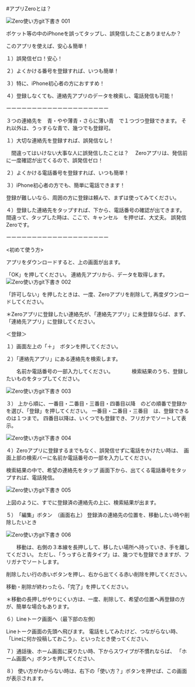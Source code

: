 #アプリZeroとは？

![Zero使い方git下書き 001](https://user-images.githubusercontent.com/101084603/197130084-1cadd9a1-ec41-4bb1-b241-62faa3385ec4.jpeg)

ポケット等の中のiPhoneを誤ってタップし、誤発信したことありませんか？

このアプリを使えば、安心＆簡単！

１）誤発信ゼロ！安心！

２）よくかける番号を登録すれば、いつも簡単！

３）特に、iPhone初心者の方におすすめ！

４）登録しなくても、連絡先アプリのデータを検索し、電話発信も可能！

ーーーーーーーーーーーーーーーーーーーー

 
３つの連絡先を　青・やや薄青・さらに薄い青　で１つづつ登録できます。
それ以外は、うっすらな青で、幾つでも登録可。
 
１）大切な連絡先を登録すれば、誤発信なし！

　間違ってはいけない大事な人に誤発信したことは？
　Zeroアプリは、発信前に一度確認が出てくるので、誤発信ゼロ！

２）よくかける電話番号を登録すれば、いつも簡単！
     
３）iPhone初心者の方でも、簡単に電話できます！
 
   登録が難しいなら、周囲の方に登録は頼んで、まずは使ってみてください。
   
４）登録した連絡先をタップすれば、下から、電話番号の確認が出てきます。
   間違って、タップした時は、ここで、キャンセル　を押せば、大丈夫。
   誤発信Zeroです。
 
ーーーーーーーーーーーーーーーーーーーー

<初めて使う方>

アプリをダウンロードすると、上の画面が出ます。

「OK」を押してください。
連絡先アプリから、データを取得します。
![Zero使い方git下書き 002](https://user-images.githubusercontent.com/101084603/197126220-9bdb4bce-8f2c-40c3-ba7d-ae5cb3a34d04.jpeg)

「許可しない」を押したときは、一度、Zeroアプリを削除して,
 再度ダウンロードしてください。

＊Zeroアプリに登録したい連絡先が、「連絡先アプリ」に未登録ならば、まず、「連絡先アプリ」に登録してください。



＜登録＞

１）画面左上の「＋」　ボタンを押してください。

２）「連絡先アプリ」にある連絡先を検索します。

　　名前か電話番号の一部入力してください。
   　
　　検索結果のうち、登録したいものをタップしてください。
  
![Zero使い方git下書き 003](https://user-images.githubusercontent.com/101084603/197132012-273c4f61-1c0a-41c4-a7c1-61996081a76d.jpeg)

３） 上から順に、一番目・二番目・三番目・四番目以降　のどの順番で登録かを選び、「登録」を押してください。
一番目・二番目・三番目　は、登録できるのは１つまで。
四番目以降は、いくつでも登録でき、フリガナでソートして表示。
     
![Zero使い方git下書き 004](https://user-images.githubusercontent.com/101084603/197132460-c145bb1a-a56a-40d2-b824-67eb1336b029.jpeg)

   
 
４）Zeroアプリに登録するまでもなく、誤発信せずに電話をかけたい時は、　画面上部の検索バーに名前か電話番号の一部を入力してください。
   
   検索結果の中で、希望の連絡先をタップ
   画面下から、出てくる電話番号をタップすれば、電話発信。
   
![Zero使い方git下書き 005](https://user-images.githubusercontent.com/101084603/197134749-a546a181-3afe-46dd-b842-7c095b829c99.jpeg)

 上図のように、すでに登録済の連絡先の上に、検索結果が出ます。
 
 
 ５）　「編集」ボタン　（画面右上）
  登録済の連絡先の位置を、移動したい時や削除したいとき
  
![Zero使い方git下書き 006](https://user-images.githubusercontent.com/101084603/197135703-f68a4890-5861-4a11-aa90-3f1cc0ffc8ba.jpeg)

　　移動は、右側の３本線を長押しして、移したい場所へ持っていき、手を離してください。
   ただし、「うっすらと青タイプ」は、幾つでも登録できますが、フリガナでソートします。
    
   削除したい行の赤いボタンを押し、右から出てくる赤い削除を押してください。
    
   移動・削除が終わったら、「完了」を押してください。
   
   ＊移動の長押しがやりにくい方は、一度、削除して、希望の位置へ再登録の方が、簡単な場合もあります。
      
    
６）Lineトーク画面へ（最下部の左側）
   
   Lineトーク画面の先頭へ飛びます。
   電話をしてみたけど、つながらない時、「Lineに何か投稿しておこう」、といったとき使ってください、
   

７）通話後、ホーム画面に戻りたい時、下からスワイプが不慣れならば、
  「ホーム画面へ」ボタンを押してください、
       
８） 使い方がわからない時は、右下の「使い方？」ボタンを押せば、この画面が表示されます。
 
